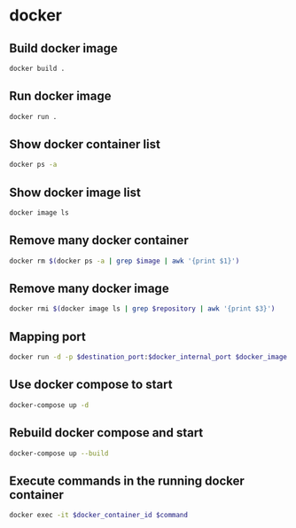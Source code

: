 # docker

## Build docker image
```bash
docker build .
```

## Run docker image
```bash
docker run .
```

## Show docker container list
```bash
docker ps -a
```

## Show docker image list
```bash
docker image ls
```

## Remove many docker container
```bash
docker rm $(docker ps -a | grep $image | awk '{print $1}')
```

## Remove many docker image
```bash
docker rmi $(docker image ls | grep $repository | awk '{print $3}')
```

## Mapping port
```bash
docker run -d -p $destination_port:$docker_internal_port $docker_image:$docker_image_tag
```

## Use docker compose to start
```bash
docker-compose up -d
```

## Rebuild docker compose and start
```bash
docker-compose up --build
```

## Execute commands in the running docker container
```bash
docker exec -it $docker_container_id $command
```